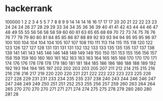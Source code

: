 # hackerrank

100000
1 2 2 3 4 5 5 7 7 8 8 9 9 14 14 14 16 16 17 17 17 20 20 21 22 22 23 23 24 24 24 26 27 28 29 29 33 34 34 35 36 36 39 40 41 41 42 43 44 44 46 47 48 49 55 55 56 56 58 58 59 60 60 61 63 65 65 68 69 70 72 73 74 75 76 76 76 77 79 79 80 80 81 84 85 85 86 87 88 89 92 93 93 94 94 95 95 95 96 97 100 100 104 104 104 104 105 107 107 108 110 111 113 114 115 115 118 120 122 123 126 127 127 128 131 131 131 131 132 132 133 133 135 135 135 137 137 138 139 141 141 143 145 146 146 148 149 149 149 150 150 151 153 155 156 156 157 158 159 159 160 160 160 161 162 163 163 163 164 165 165 168 170 170 170 171 174 176 176 178 178 178 179 180 181 181 184 185 186 186 186 188 188 189 192 192 193 194 194 195 197 202 202 203 203 205 207 211 212 214 215 215 216 216 216 216 217 219 220 220 220 221 221 222 222 222 223 223 225 226 227 228 229 231 231 233 234 235 235 237 238 240 243 244 246 246 247 247 248 249 249 250 251 251 252 253 255 256 257 259 260 263 264 264 265 270 270 270 270 271 271 271 274 274 275 275 278 279 280 280 280 281 28
